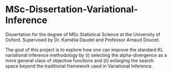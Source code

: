 # MSc-Dissertation-Variational-Inference
Dissertation for the degree of MSc Statistical Science at the University of Oxford. 
Supervised by Dr. Kamélia Daudel and Professor Arnaud Doucet. 

The goal of this project is to explore how one can improve the standard KL variational inference methodology
by (i) selecting the alpha-divergence as a more general class of objective functions and (ii) 
enlarging the search space beyond the traditional framework used in Variational Inference.

